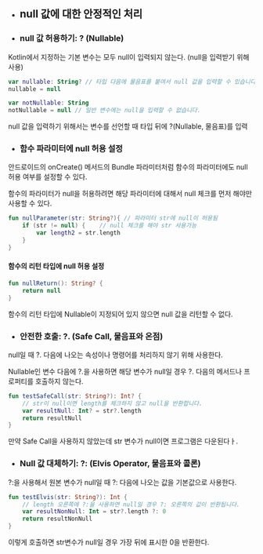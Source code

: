- ## null 값에 대한 안정적인 처리

- ### null 값 허용하기: ? (Nullable)

Kotlin에서 지정하는 기본 변수는 모두 null이 입력되지 않는다. (null을 입력받기 위해 사용)

```kotlin
var nullable: String? // 타입 다음에 물음표를 붙여서 null 값을 입력할 수 있습니다.
nullable = null

var notNullable: String
notNullable = null // 일반 변수에는 null을 입력할 수 없습니다.
```

null 값을 입력하기 위해서는 변수를 선언할 때 타입 뒤에 ?(Nullable, 물음표)를 입력

- ### 함수 파라미터에 null 허용 설정

안드로이드의 onCreate() 메서드의 Bundle 파라미터처럼 함수의 파라미터에도 null 허용 여부를 설정할 수 있다.

함수의 파라미터가 null을 허용하려면 해당 파라미터에 대해서 null 체크를 먼저 해야만 사용할 수 있다.

```kotlin
fun nullParameter(str: String?){ // 파라미터 str에 null이 허용됨
    if (str != null) {    // null 체크를 해야 str 사용가능
        var length2 = str.length
    }
}
```

#### 함수의 리턴 타입에 null 허용 설정

```kotlin
fun nullReturn(): String? {
    return null
}
```

함수의 리턴 타입에 Nullable이 지정되어 있지 않으면 null 값을 리턴할 수 없다.

- ### 안전한 호출: ?. (Safe Call, 물음표와 온점)

null일 때 ?. 다음에 나오는 속성이나 명령어를 처리하지 않기 위해 사용한다.

Nullable인 변수 다음에 ?.을 사용하면 해당 변수가 null일 경우 ?. 다음의 메서드나 프로퍼티를 호출하지 않는다.

```kotlin
fun testSafeCall(str: String?): Int? {
    // str이 null이면 length를 체크하지 않고 null을 반환합니다.
    var resultNull: Int? = str?.length
    return resultNull
}
```

만약 Safe Call을 사용하지 않았는데 str 변수가 null이면 프로그램은 다운된다ㅏ.

- ### Null 값 대체하기: ?: (Elvis Operator, 물음표와 콜론)
?:을 사용해서 원본 변수가 null일 때 ?: 다음에 나오는 값을 기본값으로 사용한다.


```kotlin
fun testElvis(str: String?): Int {
    // length 오른쪽에 ?:을 사용하면 null일 경우 ?: 오른쪽의 값이 반환됩니다.
    var resultNonNull: Int = str?.length ?: 0
    return resultNonNull
}
```
이렇게 호출하면 str변수가 null일 경우 가장 뒤에 표시한 0을 반환한다.